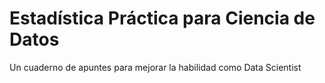 # Estadística Práctica para Ciencia de Datos
Un cuaderno de apuntes para mejorar la habilidad como Data Scientist 
